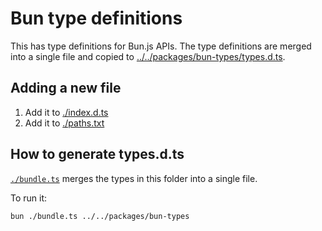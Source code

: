 # Bun type definitions

This has type definitions for Bun.js APIs. The type definitions are merged into a single file and copied to [../../packages/bun-types/types.d.ts](../../packages/bun-types/types.d.ts).

## Adding a new file

1. Add it to [./index.d.ts](./index.d.ts)
2. Add it to [./paths.txt](./paths.txt)

## How to generate types.d.ts

[`./bundle.ts`](./bundle.ts) merges the types in this folder into a single file.

To run it:

```bash
bun ./bundle.ts ../../packages/bun-types
```

